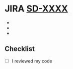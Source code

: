<!--- Update the ticket number in both places -->
# JIRA [SD-XXXX](https://roll20.atlassian.net/browse/SD-XXXX)

-
-
-

## Checklist
- [ ] I reviewed my code
